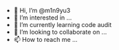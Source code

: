 - 👋 Hi, I’m @m1n9yu3
- 👀 I’m interested in ...
- 🌱 I’m currently learning code audit
- 💞️ I’m looking to collaborate on ...
- 📫 How to reach me ...

<!---
m1n9yu3/m1n9yu3 is a ✨ special ✨ repository because its `README.md` (this file) appears on your GitHub profile.
You can click the Preview link to take a look at your changes.
--->
